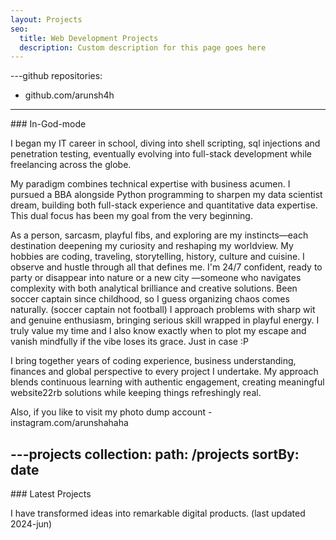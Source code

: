 ```yaml
---
layout: Projects
seo:
  title: Web Development Projects
  description: Custom description for this page goes here
---
```


---github
repositories:
  - github.com/arunsh4h
---

<PageTitle>
  ### In-God-mode
</PageTitle>

I began my IT career in school, diving into shell scripting, sql injections and penetration testing, eventually evolving into full-stack development while freelancing across the globe.

My paradigm combines technical expertise with business acumen. I pursued a BBA alongside Python programming to sharpen my data scientist dream, building both full-stack experience and quantitative data expertise. This dual focus has been my goal from the very beginning.

As a person, sarcasm, playful fibs, and exploring are my instincts—each destination deepening my curiosity and reshaping my worldview. My hobbies are coding, traveling, storytelling, history, culture and cuisine. I observe and hustle through all that defines me. I'm 24/7 confident, ready to party or disappear into nature or a new city —someone who navigates complexity with both analytical brilliance and creative solutions. Been soccer captain since childhood, so I guess organizing chaos comes naturally. (soccer captain not football) I approach problems with sharp wit and genuine enthusiasm, bringing serious skill wrapped in playful energy. I truly value my time and I also know exactly when to plot my escape and vanish mindfully if the vibe loses its grace. Just in case :P

 I bring together years of coding experience, business understanding, finances and global perspective to every project I undertake. My approach blends continuous learning with authentic engagement, creating meaningful website22rb  solutions while keeping things refreshingly real.

Also, if you like to visit my photo dump account - instagram.com/arunshahaha

---projects
collection:
  path: /projects
  sortBy: date
---

<PageTitle>
  ### Latest Projects
</PageTitle>

I have transformed ideas into remarkable digital products. (last updated 2024-jun)
